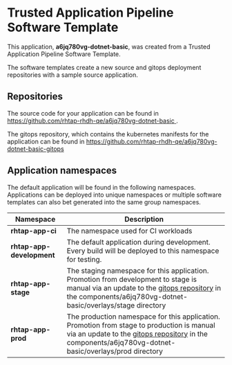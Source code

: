 # Trusted Application Pipeline Software Template

This application, **a6jq780vg-dotnet-basic**, was created from a Trusted Application Pipeline Software Template.

The software templates create a new source and gitops deployment repositories with a sample source application. 

## Repositories

The source code for your application can be found in [https://github.com/rhtap-rhdh-qe/a6jq780vg-dotnet-basic ](https://github.com/rhtap-rhdh-qe/a6jq780vg-dotnet-basic ).
 
The gitops repository, which contains the kubernetes manifests for the application can be found in 
[https://github.com/rhtap-rhdh-qe/a6jq780vg-dotnet-basic-gitops ](https://github.com/rhtap-rhdh-qe/a6jq780vg-dotnet-basic-gitops ) 

## Application namespaces 

The default application will be found in the following namespaces. Applications can be deployed into unique namespaces or multiple software templates can also bet generated into the same group namespaces.  

|  Namespace   |  Description   |  
| -------- | -------- |
| **rhtap-app-ci** | The namespace used for CI workloads |
| **rhtap-app-development** | The default application during development. Every build will be deployed to this namespace for testing. |
| **rhtap-app-stage** | The staging namespace for this application. Promotion from development to stage is manual via an update to the [gitops repository](https://github.com/rhtap-rhdh-qe/a6jq780vg-dotnet-basic-gitops ) in the components/a6jq780vg-dotnet-basic/overlays/stage directory |
| **rhtap-app-prod** | The production namespace for this application. Promotion from stage to production is manual via an update to the [gitops repository](https://github.com/rhtap-rhdh-qe/a6jq780vg-dotnet-basic-gitops ) in the components/a6jq780vg-dotnet-basic/overlays/prod directory |